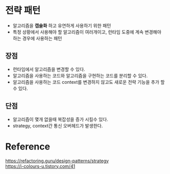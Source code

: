 # 전략 패턴

- 알고리즘을 __캡슐화__ 하고 유연하게 사용하기 위한 패턴
- 특정 상황에서 사용해야 할 알고리즘이 여러개이고, 런타임 도중에 계속 변경해야 하는 경우에 사용하는 패턴

## 장점
- 런타임에서 알고리즘을 변경할 수 있다.
- 알고리즘을 사용하는 코드와 알고리즘을 구현하는 코드를 분리할 수 있다.
- 알고리즘을 사용하는 코드 context를 변경하지 않고도 새로운 전략 기능을 추가 할 수 있다.

## 단점
- 알고리즘이 몇개 없을때 복잡성을 증가 시킬수 있다.
- strategy, context간 통신 오버헤드가 발생한다.

# Reference
https://refactoring.guru/design-patterns/strategy  
https://i-colours-u.tistory.com/41  
